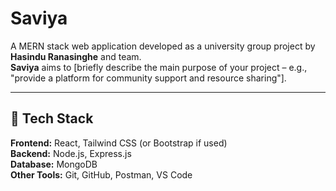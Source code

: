 # Saviya

A MERN stack web application developed as a university group project by **Hasindu Ranasinghe** and team.  
**Saviya** aims to [briefly describe the main purpose of your project – e.g., "provide a platform for community support and resource sharing"].

---

## 🚀 Tech Stack

**Frontend:** React, Tailwind CSS (or Bootstrap if used)  
**Backend:** Node.js, Express.js  
**Database:** MongoDB  
**Other Tools:** Git, GitHub, Postman, VS Code
